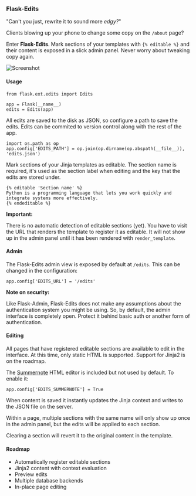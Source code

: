 ### Flask-Edits

"Can't you just, rewrite it to sound more _edgy?_"

Clients blowing up your phone to change some copy on the ```/about``` page?

Enter __Flask-Edits__. Mark sections of your templates with ```{% editable %}``` and their content is exposed in a slick admin panel. Never worry about tweaking copy again.

![Screenshot](http://i.imgur.com/7vCTJSN.png)

#### Usage

```
from flask.ext.edits import Edits

app = Flask(__name__)
edits = Edits(app)
```

All edits are saved to the disk as JSON, so configure a path to save the edits. Edits can be commited to version control along with the rest of the app.

```
import os.path as op
app.config['EDITS_PATH'] = op.join(op.dirname(op.abspath(__file__)), 'edits.json')
```

Mark sections of your Jinja templates as editable. The section name is required, it's used as the section label when editing and the key that the edits are stored under.

```
{% editable 'Section name' %}
Python is a programming language that lets you work quickly and integrate systems more effectively.
{% endeditable %}
```

__Important:__

There is no automatic detection of editable sections (yet). You have to visit the URL that renders the template to register it as editable. It will not show up in the admin panel until it has been rendered with ```render_template```.

#### Admin

The Flask-Edits admin view is exposed by default at ```/edits```. This can be changed in the configuration:

```
app.config['EDITS_URL'] = '/edits'
```

__Note on security:__

Like Flask-Admin, Flask-Edits does not make any assumptions about the authentication system you might be using. So, by default, the admin interface is completely open. Protect it behind basic auth or another form of authentication.

#### Editing

All pages that have registered editable sections are available to edit in the interface. At this time, only static HTML is supported. Support for Jinja2 is on the roadmap.

The [Summernote](http://hackerwins.github.io/summernote/) HTML editor is included but not used by default. To enable it:

```
app.config['EDITS_SUMMERNOTE'] = True
```

When content is saved it instantly updates the Jinja context and writes to the JSON file on the server.

Within a page, multiple sections with the same name will only show up once in the admin panel, but the edits will be applied to each section.

Clearing a section will revert it to the original content in the template.

#### Roadmap

* Automatically register editable sections
* Jinja2 content with context evaluation
* Preview edits
* Multiple database backends
* In-place page editing
